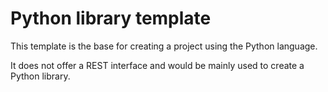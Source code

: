 # Python library template

This template is the base for creating a project using the Python language.

It does not offer a REST interface and would be mainly used to create
a Python library.
